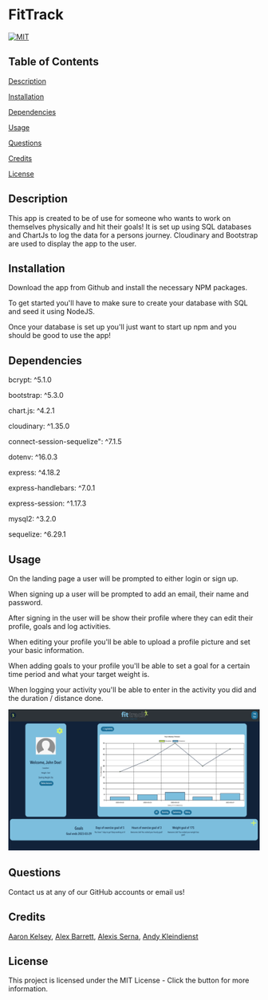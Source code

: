 # FitTrack

[![MIT](https://img.shields.io/badge/License-MIT-yellow.svg)](https://lbesson.mit-license.org/)

## Table of Contents

[Description](#description)

[Installation](#installation)

[Dependencies](#dependencies)

[Usage](#usage)

[Questions](#questions)

[Credits](#credits)

[License](#license)

## Description

This app is created to be of use for someone who wants to work on themselves physically and hit their goals! It is set up using SQL databases and ChartJs to log the data for a persons journey. Cloudinary and Bootstrap are used to display the app to the user.

## Installation

Download the app from Github and install the necessary NPM packages.

To get started you'll have to make sure to create your database with SQL and seed it using NodeJS.

Once your database is set up you'll just want to start up npm and you should be good to use the app!

## Dependencies

bcrypt: ^5.1.0

bootstrap: ^5.3.0

chart.js: ^4.2.1

cloudinary: ^1.35.0

connect-session-sequelize": ^7.1.5

dotenv: ^16.0.3

express: ^4.18.2

express-handlebars: ^7.0.1

express-session: ^1.17.3

mysql2: ^3.2.0

sequelize: ^6.29.1

## Usage

On the landing page a user will be prompted to either login or sign up.

When signing up a user will be prompted to add an email, their name and password.

After signing in the user will be show their profile where they can edit their profile, goals and log activities.

When editing your profile you'll be able to upload a profile picture and set your basic information.

When adding goals to your profile you'll be able to set a goal for a certain time period and what your target weight is.

When logging your activity you'll be able to enter in the activity you did and the duration / distance done.

![Fittrack App Demo](public/assets/images/fittrack-demo.png)

## Questions

Contact us at any of our GitHub accounts or email us!

## Credits

[Aaron Kelsey](https://github.com/SoftPoachedEggs), [Alex Barrett](https://github.com/Akbarrett93), [Alexis Serna](https://github.com/alexoserna), [Andy Kleindienst](https://github.com/andykb9b13)

## License

This project is licensed under the MIT License - Click the button for more information.
